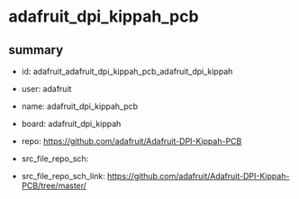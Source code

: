 # adafruit_dpi_kippah_pcb
 
## summary 
* id: adafruit_adafruit_dpi_kippah_pcb_adafruit_dpi_kippah
* user: adafruit
* name: adafruit_dpi_kippah_pcb
* board: adafruit_dpi_kippah
* repo: https://github.com/adafruit/Adafruit-DPI-Kippah-PCB



* src_file_repo_sch: 
* src_file_repo_sch_link: https://github.com/adafruit/Adafruit-DPI-Kippah-PCB/tree/master/






